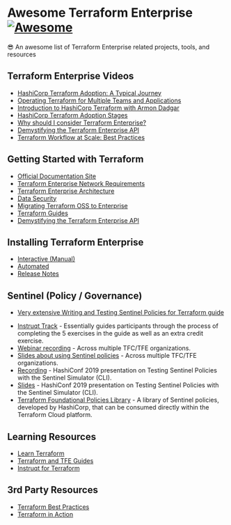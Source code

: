 # Awesome Terraform Enterprise [![Awesome](https://cdn.rawgit.com/sindresorhus/awesome/d7305f38d29fed78fa85652e3a63e154dd8e8829/media/badge.svg)](https://github.com/sindresorhus/awesome)
😎 An awesome list of Terraform Enterprise related projects, tools, and resources 

## Terraform Enterprise Videos

- [HashiCorp Terraform Adoption: A Typical Journey](https://www.hashicorp.com/resources/terraform-adoption-journey)
- [Operating Terraform for Multiple Teams and Applications](https://www.hashicorp.com/resources/operating-terraform-for-multiple-teams-and-applications/)
- [Introduction to HashiCorp Terraform with Armon Dadgar](https://www.youtube.com/watch?v=h970ZBgKINg&t=4s)
- [HashiCorp Terraform Adoption Stages](https://www.youtube.com/watch?v=FWpCQar9dYg)
- [Why should I consider Terraform Enterprise?](https://www.youtube.com/watch?v=s8IZa_o5UGw)
- [Demystifying the Terraform Enterprise API](https://www.youtube.com/watch?v=MkZtERNAQf0&t=49s)
- [Terraform Workflow at Scale: Best Practices](https://www.youtube.com/watch?v=9c0s93GcXVw)

## Getting Started with Terraform

- [Official Documentation Site](https://www.terraform.io/docs/index.html)
- [Terraform Enterprise Network Requirements](https://www.terraform.io/docs/enterprise/before-installing/network-requirements.html)
- [Terraform Enterprise Architecture](https://www.terraform.io/docs/enterprise/system-overview/architecture.html)
- [Data Security](https://www.terraform.io/docs/enterprise/system-overview/data-security.html)
- [Migrating Terraform OSS to Enterprise](https://learn.hashicorp.com/terraform/tfc/tfc_migration)
- [Terraform Guides](https://github.com/hashicorp/terraform-guides)
- [Demystifying the Terraform Enterprise API](https://www.youtube.com/watch?v=MkZtERNAQf0)

## Installing Terraform Enterprise

- [Interactive (Manual)](https://www.terraform.io/docs/enterprise/install/installer.html)
- [Automated](https://www.terraform.io/docs/enterprise/install/automating-the-installer.html)
- [Release Notes](https://github.com/hashicorp/terraform-enterprise-release-notes)

## Sentinel (Policy / Governance)

- [Very extensive Writing and Testing Sentinel Policies for Terraform guide](https://www.hashicorp.com/resources/writing-and-testing-sentinel-policies-for-terraform/)
<!-- - Sentinel in Terraform presentation, used in the Sentinel in Terraform workshop. -->
- [Instruqt Track](https://instruqt.com/hashicorp/tracks/sentinel-for-terraform) - Essentially guides participants through the process of completing the 5 exercises in the guide as well as an extra credit exercise.
- [Webinar recording](https://www.hashicorp.com/resources/using-sentinel-policies-across-multiple-terraform-cloud-organizations/) - Across multiple TFC/TFE organizations.
- [Slides about using Sentinel policies](https://github.com/rberlind/sentinel-policy-sets-for-tfc/raw/master/Using-Sentinel-Policies-Across-Multiple-TFC-Orgs.pptx) - Across multiple TFC/TFE organizations.
- [Recording](https://www.hashicorp.com/resources/testing-terraform-sentinel-policies-using-mocks) - HashiConf 2019 presentation on Testing Sentinel Policies with the Sentinel Simulator (CLI).
- [Slides](https://github.com/rberlind/HashiConf-2019/raw/master/Testing-Terraform-Sentinel-Policies-Using-Mocks.pptx) - HashiConf 2019 presentation on Testing Sentinel Policies with the Sentinel Simulator (CLI).
- [Terraform Foundational Policies Library](https://github.com/hashicorp/terraform-foundational-policies-library/) - A library of Sentinel policies, developed by HashiCorp, that can be consumed directly within the Terraform Cloud platform.

## Learning Resources

- [Learn Terraform](https://learn.hashicorp.com/terraform)
- [Terraform and TFE Guides](https://learn.hashicorp.com/terraform/)
- [Instruqt for Terraform](https://play.instruqt.com/hashicorp)


## 3rd Party Resources

- [Terraform Best Practices](https://www.terraform-best-practices.com/)
- [Terraform in Action](https://www.manning.com/books/terraform-in-action)
